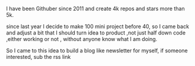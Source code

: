 I have been Githuber since 2011 and create 4k repos and stars more than 5k.

since last year I decide to make 100 mini project before 40, so I came back and adjust a bit that I should turn idea to product ,not just half down code ,either working or not , without anyone know what I am doing.


So I came to this idea to build a blog like newsletter for myself, if someone interested, sub the rss link
